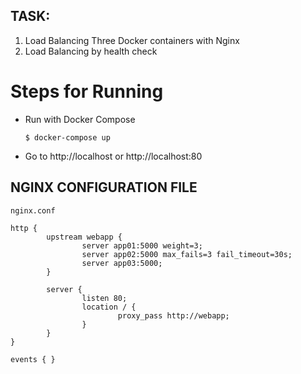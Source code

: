 ## TASK: 

01. Load Balancing Three Docker containers with Nginx
02. Load Balancing by health check

# Steps for Running

- Run with Docker Compose
    ```
    $ docker-compose up
    ```

- Go to http://localhost or http://localhost:80


## NGINX CONFIGURATION FILE

```
nginx.conf
```

```
http {
        upstream webapp {
                server app01:5000 weight=3;
                server app02:5000 max_fails=3 fail_timeout=30s;
                server app03:5000;
        }

        server {
                listen 80;
                location / {
                        proxy_pass http://webapp;
                }
        }
}

events { }
```
